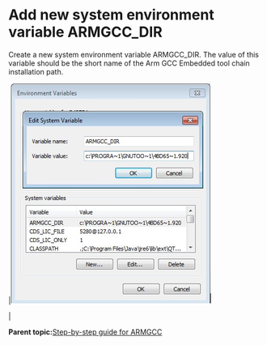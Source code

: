 # Add new system environment variable ARMGCC\_DIR

Create a new system environment variable ARMGCC\_DIR. The value of this variable should be the short name of the Arm GCC Embedded tool chain installation path.

|![](../images/armgcc_dir_system_variable.jpg "Add ARMGCC_DIR system variable")

|

**Parent topic:**[Step-by-step guide for ARMGCC](../topics/step-by-step_guide_for_arm_gcc.md)

